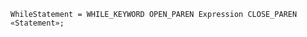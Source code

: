 <!-- This file is generated automatically by infrastructure scripts. Please don't edit by hand. -->

```{ .ebnf .slang-ebnf #WhileStatement }
WhileStatement = WHILE_KEYWORD OPEN_PAREN Expression CLOSE_PAREN «Statement»;
```
